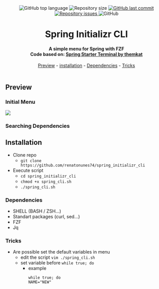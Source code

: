 <div align="center">
<img alt="GitHub top language" src="https://img.shields.io/github/languages/top/renatonunes74/spring_initializr_cli.svg?style=for-the-badge">
<img alt="Repository size" src="https://img.shields.io/github/repo-size/renatonunes74/spring_initializr_cli.svg?style=for-the-badge">
<a href="https://github.com/renatonunes74/spring_initializr_cli/commits/master">
<img alt="GitHub last commit" src="https://img.shields.io/github/last-commit/renatonunes74/spring_initializr_cli.svg?style=for-the-badge">
<a href="https://github.com/renatonunes74/spring_initializr_cli/issues">
<img alt="Repository issues" src="https://img.shields.io/github/issues/rockofox/firefox-minima.svg?style=for-the-badge">
</a>
<img alt="GitHub" src="https://img.shields.io/github/license/renatonunes74/spring_initializr_cli?style=for-the-badge">
<h1>Spring Initializr CLI</h1>
<h4>A simple menu for Spring with FZF<br>Code based on: <a href="https://github.com/themkat/spring-starter-terminal">Spring Starter Terminal by themkat</a></h4>
<a href="https://spring_initializr_cli/pages/sobre/">Preview</a> -
<a href="https://spring_initializr_cli/pages/sobre/">installation</a> -
<a href="https://spring_initializr_cli/pages/sobre/">Dependencies</a> -
<a href="https://spring_initializr_cli/pages/sobre/">Tricks</a>
<br>
<br>
<div align="left">

## Preview
### Initial Menu
![](https://github.com/renatonunes74/spring_initializr_cli/blob/main/firefox_thema.png)
### Searching Dependencies

## Installation
- Clone repo
	- `git clone https://github.com/renatonunes74/spring_initializr_cli`
- Execute script
	- `cd spring_initializr_cli`
	- `chmod +x spring_cli.sh`
	- `./spring_cli.sh`
### Dependencies
- SHELL (BASH / ZSH...)
- Standart packages (curl, sed...)
- FZF
- Jq
### Tricks
- Are possible set the default variables in menu 
	- edit the script `vim ./spring_cli.sh`
	- set variable before `while true; do`
		- example
			```
			while true; do
			NAME="NEW"
			```
